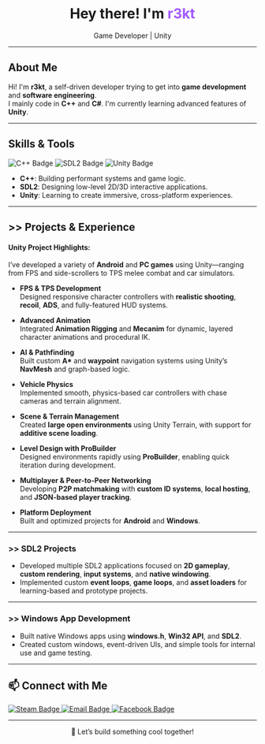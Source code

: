 <h1 align="center">Hey there! I'm <span style="color:#a259ff">r3kt</span></h1>

<p align="center">
  Game Developer | Unity 
</p>

---

## About Me

Hi! I'm **r3kt**, a self-driven developer trying to get into **game development** and **software engineering**.  
I mainly code in **C++** and **C#**. I'm currently learning advanced features of **Unity**. 

---

## Skills & Tools

<p align="left">
  <img src="https://img.shields.io/badge/C++-Intermediate-purple?style=for-the-badge&logo=cplusplus&logoColor=white" alt="C++ Badge" />
  <img src="https://img.shields.io/badge/SDL2-Advanced-blue?style=for-the-badge&logo=SDL&logoColor=white" alt="SDL2 Badge" />
  <img src="https://img.shields.io/badge/Unity-Advanced-orange?style=for-the-badge&logo=unity&logoColor=white" alt="Unity Badge" />
</p>

- **C++**: Building performant systems and game logic.
- **SDL2**: Designing low-level 2D/3D interactive applications.
- **Unity**: Learning to create immersive, cross-platform experiences.

---

## >> Projects & Experience

#### Unity Project Highlights:

I’ve developed a variety of **Android** and **PC games** using Unity—ranging from FPS and side-scrollers to TPS melee combat and car simulators.

- **FPS & TPS Development**  
  Designed responsive character controllers with **realistic shooting**, **recoil**, **ADS**, and fully-featured HUD systems.

- **Advanced Animation**  
  Integrated **Animation Rigging** and **Mecanim** for dynamic, layered character animations and procedural IK.

- **AI & Pathfinding**  
  Built custom **A\*** and **waypoint** navigation systems using Unity’s **NavMesh** and graph-based logic.

- **Vehicle Physics**  
  Implemented smooth, physics-based car controllers with chase cameras and terrain alignment.

- **Scene & Terrain Management**  
  Created **large open environments** using Unity Terrain, with support for **additive scene loading**.

- **Level Design with ProBuilder**  
  Designed environments rapidly using **ProBuilder**, enabling quick iteration during development.

- **Multiplayer & Peer-to-Peer Networking**  
  Developing **P2P matchmaking** with **custom ID systems**, **local hosting**, and **JSON-based player tracking**.

- **Platform Deployment**  
  Built and optimized projects for **Android** and **Windows**.

---

### >> SDL2 Projects

- Developed multiple SDL2 applications focused on **2D gameplay**, **custom rendering**, **input systems**, and **native windowing**.
- Implemented custom **event loops**, **game loops**, and **asset loaders** for learning-based and prototype projects.

---

### >> Windows App Development

- Built native Windows apps using **windows.h**, **Win32 API**, and **SDL2**.
- Created custom windows, event-driven UIs, and simple tools for internal use and game testing.

---

## 📫 Connect with Me

<p align="left">
  <a href="https://steamcommunity.com/id/r3kt_69/" target="_blank">
    <img src="https://img.shields.io/badge/steam-r3kt__69-000000?style=flat&logo=steam&logoColor=white" alt="Steam Badge" />
  </a>
  <a href="mailto:asifahmed9510@gmail.com">
    <img src="https://img.shields.io/badge/email-asifahmed9510@gmail.com-D14836?style=flat&logo=gmail&logoColor=white" alt="Email Badge" />
  </a>
  <a href="https://www.facebook.com/profile.php?id=61569442790530" target="_blank">
    <img src="https://img.shields.io/badge/facebook-profile-1877F2?style=flat&logo=facebook&logoColor=white" alt="Facebook Badge" />
  </a>
</p>


---

<p align="center">
  🧩 Let’s build something cool together!
</p>
